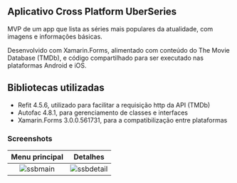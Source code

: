 ## Aplicativo Cross Platform UberSeries
MVP de um app que lista as séries mais populares da atualidade, com imagens e informações básicas.

Desenvolvido com Xamarin.Forms, alimentado com conteúdo do The Movie Database (TMDb), e código compartilhado para ser executado nas plataformas Android e iOS.

## Bibliotecas utilizadas
- Refit 4.5.6, utilizado para facilitar a requisição http da API (TMDb)
- Autofac 4.8.1, para gerenciamento de classes e interfaces
- Xamarin.Forms 3.0.0.561731, para a compatibilização entre plataformas

### Screenshots
Menu principal             |  Detalhes
:-------------------------:|:-------------------------:
![ssbmain](https://user-images.githubusercontent.com/36518869/42172996-0cf97f00-7df4-11e8-8bcb-7c687fd38da5.jpg)  |  ![ssbdetail](https://user-images.githubusercontent.com/36518869/42172997-0d18777a-7df4-11e8-9c7f-96bd2007e794.jpg)

